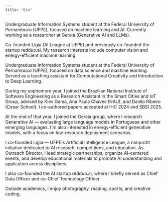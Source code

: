 ```yaml
---
title: "Bio"
---
```


Undergraduate Information Systems student at the Federal University of Pernambuco (UFPE), focused on machine learning and AI. Currently working as a researcher at Geraia (Generative AI and LLMs).

Co-founded Ligia (AI League at UFPE) and previously co-founded the startup redduo.ai. My research interests include computer vision and energy-efficient machine learning.

<!-- LONG_BIO_START -->

Undergraduate Information Systems student at the Federal University of Pernambuco (UFPE), focused on data science and machine learning. Served as a teaching assistant for Computational Creativity and Introduction to Deep Learning.

During my sophomore year, I joined the Brazilian National Institute of Software Engineering as a Research Assistant in the Smart Cities and IoT Group, advised by Kiev Gama, Ana Paula Chaves (NAU), and Danilo Ribeiro (Cesar School). I co-authored papers accepted at IHC 2024 and SBSI 2025.

At the end of that year, I joined the Geraia group, where I research Generative AI — evaluating large language models in Portuguese and other emerging languages. I'm also interested in energy-efficient generative models, with a focus on low-resource deployment scenarios.

I co-founded Ligia — UFPE's Artificial Intelligence League, a nonprofit initiative dedicated to AI research, competitions, and education. As Outreach Director, I lead strategic partnerships, organize AI-centered events, and develop educational materials to promote AI understanding and application across disciplines.

I also co-founded the AI startup redduo.ai, where I briefly served as Chief Data Officer and co-Chief Technology Officer.

Outside academics, I enjoy photography, reading, sports, and creative coding.

<!-- LONG_BIO_END -->